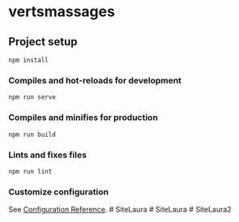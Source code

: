 # vertsmassages

## Project setup
```
npm install
```

### Compiles and hot-reloads for development
```
npm run serve
```

### Compiles and minifies for production
```
npm run build
```

### Lints and fixes files
```
npm run lint
```

### Customize configuration
See [Configuration Reference](https://cli.vuejs.org/config/).
#   S i t e L a u r a  
 #   S i t e L a u r a  
 #   S i t e L a u r a 2  
 